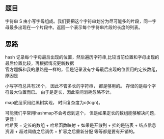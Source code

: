 ## 题目
字符串 S 由小写字母组成。我们要把这个字符串划分为尽可能多的片段，同一字母最多出现在一个片段中。返回一个表示每个字符串片段的长度的列表。  

## 思路
hash 记录每个字母最后出现的位置，然后遍历字符串,比较当前位置和字母出现的最后位置比较，再根据情况更新数据  
官方题解和我的思路是一样的，但是记录没有字母最后出现的位置用的定长数组，原因是  

小写字符总共有26个， 因此不管多长的字符串， 都是够用的。 存储的是每个字符最大位置而已。 由于是定长，因此空间消耗忽略不计。  

map底层采用红黑树实现， 时间复杂度为o(logn)。  

可能我们平常用hashmap不会考虑到这个， 但是如果定长的数组能够解决问题， 更佳！   
哈希表 = 定长的数组 + 哈希函数映射 + 如果是开散列 + 挂的是链表 + 结点信息资源 + 超过阈值之后调优 + 扩容之后重新分配 等等都是要有开销的。